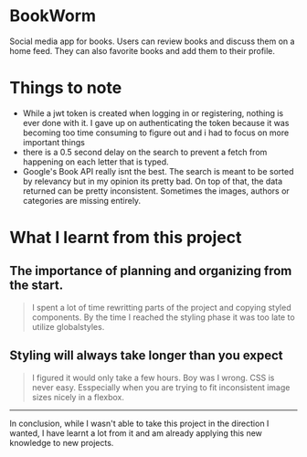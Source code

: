 # BookWorm

Social media app for books. Users can review books and discuss them on a home feed. They can also favorite books and add them to their profile.

# Things to note

-   While a jwt token is created when logging in or registering, nothing is ever done with it. I gave up on authenticating the token because it was becoming too time consuming to figure out and i had to focus on more important things
-   there is a 0.5 second delay on the search to prevent a fetch from happening on each letter that is typed.
-   Google's Book API really isnt the best. The search is meant to be sorted by relevancy but in my opinion its pretty bad. On top of that, the data returned can be pretty inconsistent. Sometimes the images, authors or categories are missing entirely.

# What I learnt from this project

## The importance of planning and organizing from the start.

> I spent a lot of time rewritting parts of the project and copying styled components. By the time I reached the styling phase it was too late to utilize globalstyles.

## Styling will always take longer than you expect

> I figured it would only take a few hours. Boy was I wrong. CSS is never easy. Esspecially when you are trying to fit inconsistent image sizes nicely in a flexbox.

---

In conclusion, while I wasn't able to take this project in the direction I wanted, I have learnt a lot from it and am already applying this new knowledge to new projects.
